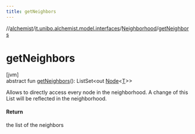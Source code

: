 ```yaml
---
title: getNeighbors
---
```

//[alchemist](../../../index.html)/[it.unibo.alchemist.model.interfaces](../index.html)/[Neighborhood](index.html)/[getNeighbors](get-neighbors.html)



# getNeighbors



[jvm]\
abstract fun [getNeighbors](get-neighbors.html)(): ListSet<out [Node](../-node/index.html)<[T](../../it.unibo.alchemist.core.interfaces/-scheduler/index.html)>>



Allows to directly access every node in the neighborhood. A change of this List will be reflected in the neighborhood.



#### Return



the list of the neighbors





